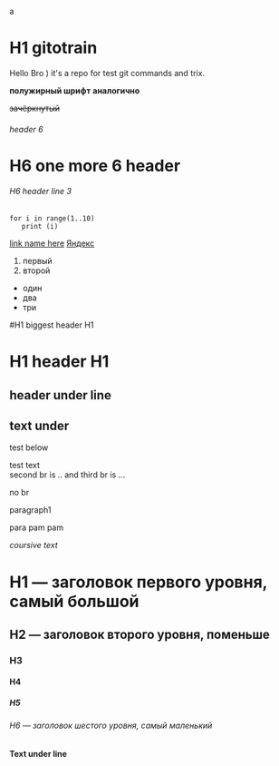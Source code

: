 a


# H1 gitotrain
Hello Bro )
it's a repo for test git commands and trix.

**полужирный шрифт**
__аналогично__

~~зачёркнутый~~

###### header 6
# H6 one more 6 header

###### H6 header line 3

```
for i in range(1..10)
   print (i)
```


[link name here](https://ya.ru "яндех")
[Яндекс](https://www.yandex.ru "Я Yandex!") 


1. первый
2. второй

- один
- два
- три

#H1 biggest header H1
###
# H1 header H1

 header under line
---
text under
----
test below

test text <br> second br is .. and third br is ...

no br


paragraph1

para
pam
pam

*coursive text*


# H1 — заголовок первого уровня, самый большой
## H2 — заголовок второго уровня, поменьше
### H3
#### H4
##### H5
###### H6 — заголовок шестого уровня, самый маленький 

#### Text under line
